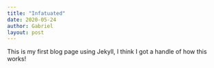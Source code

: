 ```yaml
---
title: "Infatuated"
date: 2020-05-24
author: Gabriel
layout: post
---
```

This is my first blog page using Jekyll, I think I got a handle of how this works!
